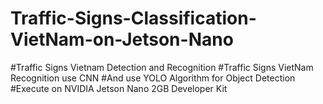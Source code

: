 # Traffic-Signs-Classification-VietNam-on-Jetson-Nano
#Traffic Signs Vietnam Detection and Recognition
#Traffic Signs VietNam Recognition use CNN
#And use YOLO Algorithm for Object Detection
#Execute on NVIDIA Jetson Nano 2GB Developer Kit
